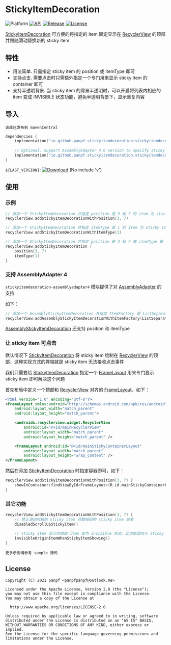 # StickyItemDecoration

![Platform][platform_image]
[![API][api_image]][api_link]
[![Release][version_icon]][version_link]
[![License][license_image]][license_link]

[StickyItemDecoration] 可方便的将指定的 item 固定显示在 [RecyclerView] 的顶部并跟随滑动替换新的 sticky item

## 特性

* 用法简单. 只需指定 sticky item 的 position 或 itemType 即可
* 支持点击. 需要点击时只需额外指定一个专门用来显示 sticky item 的 container 即可
* 支持半透明背景. 当 sticky item 的背景半透明时，可以开启将列表内相应的 item 变成 INVISIBLE 状态功能，避免半透明背景下，显示重复内容

## 导入

`该库已发布到 mavenCentral`

```kotlin
dependencies {
    implementation("io.github.panpf.stickyitemdecoration:stickyitemdecoration:${LAST_VERSION}")
    
    // Optional. Support AssemblyAdapter 4.0 version to specify sticky item through ItemFactory
    implementation("io.github.panpf.stickyitemdecoration:stickyitemdecoration-assemblyadapter4:${LAST_VERSION}")
}
```

`${LAST_VERSION}`: [![Download][version_icon]][version_link] (No include 'v')

## 使用

### 示例

```kotlin
// 添加一个 StickyItemDecoration 并指定 position 是 3 和 7 的 item 为 sticky item
recyclerView.addStickyItemDecorationWithPosition(3, 7)

// 添加一个 StickyItemDecoration 并指定 itemType 是 1 的 item 为 sticky item
recyclerView.addStickyItemDecorationWithItemType(1)

// 添加一个 StickyItemDecoration 并指定 position 是 3 和 7 或 itemType 是 1 的 item 为 sticky item
recyclerView.addStickyItemDecoration {
    position(3, 7)
    itemType(1)
}
```

### 支持 AssemblyAdapter 4

`stickyitemdecoration-assemblyadapter4`
模块提供了对 [AssemblyAdapter](https://github.com/panpf/assembly-adapter) 的支持

如下：

```kotlin
// 添加一个 AssemblyStickyItemDecoration 并指定 ItemFactory 是 ListSeparatorItemFactory 的 item 为 sticky item
recyclerView.addAssemblyStickyItemDecorationWithItemFactory(ListSeparatorItemFactory::class)
```

[AssemblyStickyItemDecoration] 还支持 position 和 itemType

### 让 sticky item 可点击

默认情况下 [StickyItemDecoration] 将 sticky item 绘制在 [RecyclerView] 的顶部，这种实现方式的弊端就是 sticky item 无法接收点击事件

我们只需要给 [StickyItemDecoration] 指定一个 [FrameLayout] 用来专门显示 sticky item 即可解决这个问题

首先布局中定义一个顶部和 [RecyclerView] 对齐的 [FrameLayout]，如下：

```xml
<?xml version="1.0" encoding="utf-8"?>
<FrameLayout xmlns:android="http://schemas.android.com/apk/res/android"
    android:layout_width="match_parent" 
    android:layout_height="match_parent">

    <androidx.recyclerview.widget.RecyclerView 
        android:id="@+id/mainRecyclerView"
        android:layout_width="match_parent" 
        android:layout_height="match_parent" />

    <FrameLayout android:id="@+id/mainStickyContainerLayout" 
        android:layout_width="match_parent"
        android:layout_height="wrap_content" />
</FrameLayout>
```

然后在添加 [StickyItemDecoration] 时指定容器即可，如下：

```kotlin
recyclerView.addStickyItemDecorationWithPosition(3, 7) {
    showInContainer(findViewById<FrameLayout>(R.id.mainStickyContainerLayout))
}
```

### 其它功能

```kotlin
recyclerView.addStickyItemDecorationWithPosition(3, 7) {
    // 禁止滑动时新的 sticky item 顶替掉旧的 sticky item 效果
    disabledScrollUpStickyItem()

    // sticky item 显示时原始 item 变为 invisible 状态。此功能适用于 sticky item 背景为半透明时使用
    invisibleOriginItemWhenStickyItemShowing()
}
```

`更多示例请参考 sample 源码`

## License

    Copyright (C) 2021 panpf <panpfpanpf@outlook.me>

    Licensed under the Apache License, Version 2.0 (the "License");
    you may not use this file except in compliance with the License.
    You may obtain a copy of the License at

      http://www.apache.org/licenses/LICENSE-2.0

    Unless required by applicable law or agreed to in writing, software
    distributed under the License is distributed on an "AS IS" BASIS,
    WITHOUT WARRANTIES OR CONDITIONS OF ANY KIND, either express or implied.
    See the License for the specific language governing permissions and
    limitations under the License.

[platform_image]: https://img.shields.io/badge/Platform-Android-brightgreen.svg

[api_image]: https://img.shields.io/badge/API-14%2B-orange.svg

[version_icon]: https://img.shields.io/maven-central/v/io.github.panpf.stickyitemdecoration/stickyitemdecoration

[version_link]: https://repo1.maven.org/maven2/io/github/panpf/stickyitemdecoration/

[api_link]: https://android-arsenal.com/api?level=14

[license_image]: https://img.shields.io/badge/License-Apache%202-blue.svg

[license_link]: https://www.apache.org/licenses/LICENSE-2.0

[StickyItemDecoration]: stickyitemdecoration/src/main/java/com/github/panpf/recycler/sticky/StickyItemDecoration.kt

[AssemblyStickyItemDecoration]: stickyitemdecoration-assemblyadapter4/src/main/java/com/github/panpf/recycler/sticky/assemblyadapter4/AssemblyStickyItemDecoration.kt

[RecyclerView]: https://developer.android.google.cn/reference/androidx/recyclerview/widget/RecyclerView

[FrameLayout]: https://developer.android.google.cn/reference/android/widget/FrameLayout
